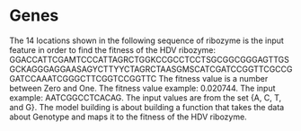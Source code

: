 # Genes
The 14 locations shown in the following sequence of ribozyme is the input feature in order to find the fitness of the HDV ribozyme:
GGACCATTCGAMTCCCATTAGRCTGGKCCGCCTCCTSGCGGCGGGAGTTGSGCKAGGGAGGAASAGYCTTYYCTAGRCTAASGMSCATCGATCCGGTTCGCCGGATCCAAATCGGGCTTCGGTCCGGTTC 
The fitness value is a number between Zero and One. The fitness value example: 0.020744. The input example: AATCGGCCTCACAG. The input values are from the set {A, C, T, and G}. The model building is about building a function that takes the data about Genotype and maps it to the fitness of the HDV ribozyme. 
